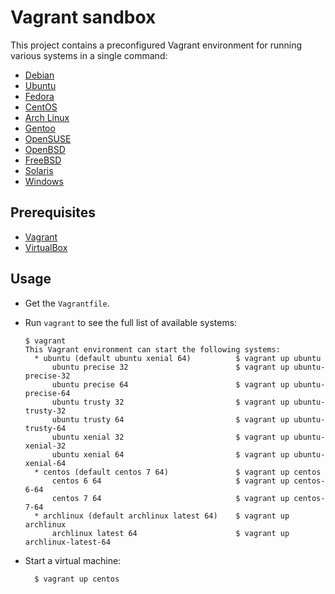 Vagrant sandbox
==========

This project contains a preconfigured Vagrant environment for running various systems in a single command:

 * [Debian](https://www.debian.org)
 * [Ubuntu](https://www.ubuntu.com)
 * [Fedora](https://getfedora.org)
 * [CentOS](https://www.centos.org)
 * [Arch Linux](https://www.archlinux.org)
 * [Gentoo](https://www.gentoo.org)
 * [OpenSUSE](https://www.opensuse.org)
 * [OpenBSD](https://www.openbsd.org)
 * [FreeBSD](https://www.freebsd.org)
 * [Solaris](http://www.oracle.com/solaris)
 * [Windows](https://www.microsoft.com/windows)
 
 Prerequisites
 ----------------
 
  * [Vagrant](https://www.vagrantup.com)
  * [VirtualBox](https://www.virtualbox.org)
  
  Usage
  -------
  
   * Get the `Vagrantfile`.
   * Run `vagrant` to see the full list of available systems:

         $ vagrant
         This Vagrant environment can start the following systems:
           * ubuntu (default ubuntu xenial 64)          $ vagrant up ubuntu
               ubuntu precise 32                        $ vagrant up ubuntu-precise-32
               ubuntu precise 64                        $ vagrant up ubuntu-precise-64
               ubuntu trusty 32                         $ vagrant up ubuntu-trusty-32
               ubuntu trusty 64                         $ vagrant up ubuntu-trusty-64
               ubuntu xenial 32                         $ vagrant up ubuntu-xenial-32
               ubuntu xenial 64                         $ vagrant up ubuntu-xenial-64
           * centos (default centos 7 64)               $ vagrant up centos
               centos 6 64                              $ vagrant up centos-6-64
               centos 7 64                              $ vagrant up centos-7-64
           * archlinux (default archlinux latest 64)    $ vagrant up archlinux
               archlinux latest 64                      $ vagrant up archlinux-latest-64

 * Start a virtual machine:
 
         $ vagrant up centos
 